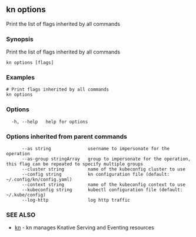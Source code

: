 ## kn options

Print the list of flags inherited by all commands

### Synopsis

Print the list of flags inherited by all commands

```
kn options [flags]
```

### Examples

```
# Print flags inherited by all commands
kn options
```

### Options

```
  -h, --help   help for options
```

### Options inherited from parent commands

```
      --as string              username to impersonate for the operation
      --as-group stringArray   group to impersonate for the operation, this flag can be repeated to specify multiple groups
      --cluster string         name of the kubeconfig cluster to use
      --config string          kn configuration file (default: ~/.config/kn/config.yaml)
      --context string         name of the kubeconfig context to use
      --kubeconfig string      kubectl configuration file (default: ~/.kube/config)
      --log-http               log http traffic
```

### SEE ALSO

* [kn](kn.md)	 - kn manages Knative Serving and Eventing resources

